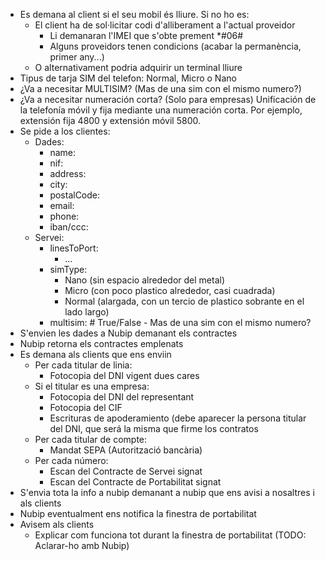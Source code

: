 
- Es demana al client si el seu mobil és lliure. Si no ho es:
	- El client ha de sol·licitar codi d'alliberament a l'actual proveidor
		- Li demanaran l'IMEI que s'obte prement *#06#
		- Alguns proveidors tenen condicions (acabar la permanència, primer any...)
	- O alternativament podria adquirir un terminal lliure
- Tipus de tarja SIM del telefon: Normal, Micro o Nano
- ¿Va a necesitar MULTISIM? (Mas de una sim con el mismo numero?)
- ¿Va a necesitar numeración corta? (Solo para empresas)
	Unificación de la telefonía móvil y fija mediante una numeración corta.
	Por ejemplo, extensión fija 4800 y extensión móvil 5800.
- Se pide a los clientes:
	- Dades:
		- name:
		- nif:
		- address:
		- city:
		- postalCode:
		- email:
		- phone:
		- iban/ccc:
	- Servei:
		- linesToPort:
			- ...
		- simType:
			- Nano (sin espacio alrededor del metal)
			- Micro (con poco plastico alrededor, casi cuadrada)
			- Normal (alargada, con un tercio de plastico sobrante en el lado largo)
		- multisim: # True/False - Mas de una sim con el mismo numero?
- S'envien les dades a Nubip demanant els contractes
- Nubip retorna els contractes emplenats
- Es demana als clients que ens enviin
	- Per cada titular de linia:
		- Fotocopia del DNI vigent dues cares
	- Si el titular es una empresa:
		- Fotocopia del DNI del representant
		- Fotocopia del CIF
		- Escrituras de apoderamiento (debe aparecer la persona titular del DNI, que será la misma que firme los contratos
	- Per cada titular de compte:
		- Mandat SEPA (Autorització bancària)
	- Per cada número:
		- Escan del Contracte de Servei signat
		- Escan del Contracte de Portabilitat signat
- S'envia tota la info a nubip demanant a nubip que ens avisi a nosaltres i als clients
- Nubip eventualment ens notifica la finestra de portabilitat
- Avisem als clients
	- Explicar com funciona tot durant la finestra de portabilitat (TODO: Aclarar-ho amb Nubip)


